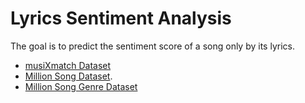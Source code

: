 # Lyrics Sentiment Analysis

The goal is to predict the sentiment score of a song only by its lyrics. 
* [musiXmatch Dataset](http://millionsongdataset.com/musixmatch/)
* [Million Song Dataset](http://millionsongdataset.com/).
* [Million Song Genre Dataset](http://millionsongdataset.com/blog/11-2-28-deriving-genre-dataset/)
